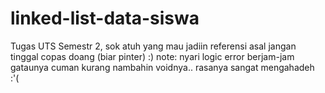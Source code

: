 # linked-list-data-siswa

Tugas UTS Semestr 2, sok atuh yang mau jadiin referensi asal jangan tinggal copas doang (biar pinter) :)
note:
nyari logic error berjam-jam gataunya cuman kurang nambahin voidnya.. rasanya sangat mengahadeh :'(
